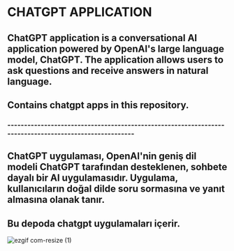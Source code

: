 # CHATGPT APPLICATION

## ChatGPT application is a conversational AI application powered by OpenAI's large language model, ChatGPT. The application allows users to ask questions and receive answers in natural language.
## Contains chatgpt apps in this repository.

### -------------------------------------------------------------------------------------------------------

## ChatGPT uygulaması, OpenAI'nin geniş dil modeli ChatGPT tarafından desteklenen, sohbete dayalı bir AI uygulamasıdır. Uygulama, kullanıcıların doğal dilde soru sormasına ve yanıt almasına olanak tanır.
## Bu depoda chatgpt uygulamaları içerir.

![ezgif com-resize (1)](https://user-images.githubusercontent.com/92849974/217344576-382ed511-6f71-4e0c-bfa4-0e2e44fd558d.gif)
